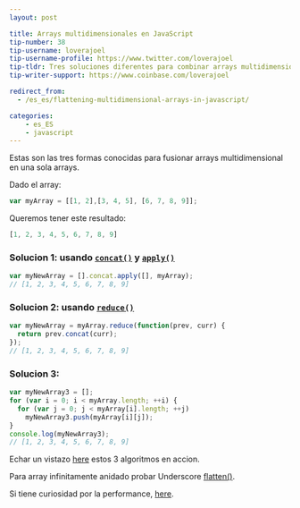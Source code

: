 ```yaml
---
layout: post

title: Arrays multidimensionales en JavaScript
tip-number: 38
tip-username: loverajoel
tip-username-profile: https://www.twitter.com/loverajoel
tip-tldr: Tres soluciones diferentes para combinar arrays multidimensional en un sola arrays.
tip-writer-support: https://www.coinbase.com/loverajoel

redirect_from:
  - /es_es/flattening-multidimensional-arrays-in-javascript/

categories:
    - es_ES
    - javascript
---
```


Estas son las tres formas conocidas para fusionar arrays multidimensional en una sola arrays.

Dado el array:

```js
var myArray = [[1, 2],[3, 4, 5], [6, 7, 8, 9]];
```

Queremos tener este resultado:

```js
[1, 2, 3, 4, 5, 6, 7, 8, 9]
```

### Solucion 1: usando [`concat()`](https://developer.mozilla.org/en-US/docs/Web/JavaScript/Reference/Global_Objects/Array/concat) y [`apply()`](https://developer.mozilla.org/en-US/docs/Web/JavaScript/Reference/Global_Objects/Function/apply)

```js
var myNewArray = [].concat.apply([], myArray);
// [1, 2, 3, 4, 5, 6, 7, 8, 9]
```

### Solucion 2: usando [`reduce()`](https://developer.mozilla.org/en-US/docs/Web/JavaScript/Reference/Global_Objects/Array/Reduce#Flatten_an_array_of_arrays)

```js
var myNewArray = myArray.reduce(function(prev, curr) {
  return prev.concat(curr);
});
// [1, 2, 3, 4, 5, 6, 7, 8, 9]
```

### Solucion 3:

```js
var myNewArray3 = [];
for (var i = 0; i < myArray.length; ++i) {
  for (var j = 0; j < myArray[i].length; ++j)
    myNewArray3.push(myArray[i][j]);
}
console.log(myNewArray3);
// [1, 2, 3, 4, 5, 6, 7, 8, 9]
```
Echar un vistazo [here](https://jsbin.com/qeqicu/edit?js,console) estos 3 algoritmos en accion.

Para array infinitamente anidado probar Underscore [flatten()](https://github.com/jashkenas/underscore/blob/master/underscore.js#L501).

Si tiene curiosidad por la performance, [here](http://jsperf.com/flatten-an-array-loop-vs-reduce/6).